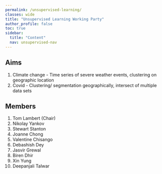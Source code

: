 ```yaml
---
permalink: /unsupervised-learning/
classes: wide
title: "Unsupervised Learning Working Party"
author_profile: false
toc: true
sidebar:
  title: "Content"
  nav: unsupervised-nav
---
```


## Aims
1. Climate change - Time series of severe weather events, clustering on geographic location
2. Covid - Clustering/ segmentation geographically, intersect of multiple data sets

## Members

1.  Tom Lambert (Chair) 
2.  Nikolay Yankov
3.  Stewart Stanton
4.  Joanne Chong
5.  Valentine Chisango
6.  Debashish Dey
7.  Jasvir Grewal
8.  Biren Dhir
9.  Xin Yung
10. Deepanjali Talwar
